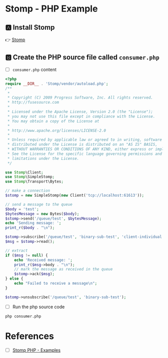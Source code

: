 # Stomp - PHP Example

## :a: Install Stomp

:point_right: [Stomp](Stomp)

## :b: Create the PHP source file called `consumer.php`

- [ ] `consumer.php` content

```php
<?php
require __DIR__ . 'Stomp/vendor/autoload.php';
/**
 *
 * Copyright (C) 2009 Progress Software, Inc. All rights reserved.
 * http://fusesource.com
 *
 * Licensed under the Apache License, Version 2.0 (the "License");
 * you may not use this file except in compliance with the License.
 * You may obtain a copy of the License at
 *
 * http://www.apache.org/licenses/LICENSE-2.0
 *
 * Unless required by applicable law or agreed to in writing, software
 * distributed under the License is distributed on an "AS IS" BASIS,
 * WITHOUT WARRANTIES OR CONDITIONS OF ANY KIND, either express or implied.
 * See the License for the specific language governing permissions and
 * limitations under the License.
 */

use Stomp\Client;
use Stomp\SimpleStomp;
use Stomp\Transport\Bytes;

// make a connection
$stomp = new SimpleStomp(new Client('tcp://localhost:61613'));

// send a message to the queue
$body = 'test';
$bytesMessage = new Bytes($body);
$stomp->send('/queue/test', $bytesMessage);
echo 'Sending message: ';
print_r($body . "\n");

$stomp->subscribe('/queue/test', 'binary-sub-test', 'client-individual');
$msg = $stomp->read();

// extract
if ($msg != null) {
    echo 'Received message: ';
    print_r($msg->body . "\n");
    // mark the message as received in the queue
    $stomp->ack($msg);
} else {
    echo "Failed to receive a message\n";
}

$stomp->unsubscribe('/queue/test', 'binary-sub-test');
```

- [ ] Run the php source code

```
php consumer.php
```

# References

- [ ] [Stomp PHP - Examples](https://github.com/stomp-php/stomp-php-examples)
